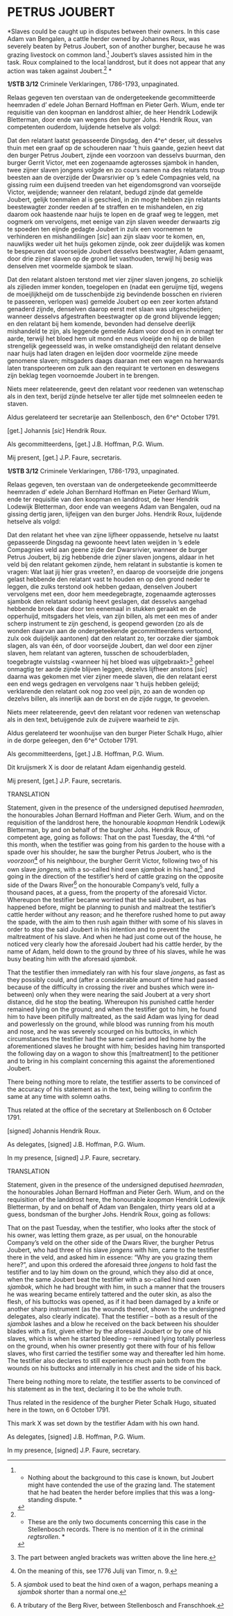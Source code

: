 # PETRUS JOUBERT

*Slaves could be caught up in disputes between their owners. In this case Adam van Bengalen, a cattle herder owned by Johannes Roux, was severely beaten by Petrus Joubert, son of another burgher, because he was grazing livestock on common land.[^1] Joubert’s slaves assisted him in the task. Roux complained to the local landdrost, but it does not appear that any action was taken against Joubert.[^2] *

**1/STB 3/12** Criminele Verklaringen, 1786-1793, unpaginated.

Relaas gegeven ten overstaan van de ondergeteekende gecommitteerde heemraden d’ edele Johan Bernard Hoffman en Pieter Gerh. Wium, ende ter requisitie van den koopman en landdrost alhier, de heer Hendrik Lodewijk Bletterman, door ende van wegens den burger Johs. Hendrik Roux, van competenten ouderdom, luijdende hetselve als volgd:

Dat den relatant laatst gepasseerde Dingsdag, den 4^e^ deser, uit desselvs thuin met een graaf op de schouderen naar ’t huis gaande, gezien heevt dat den burger Petrus Joubert, zijnde een voorzoon van desselvs buurman, den burger Gerrit Victor, met een zogenaamde agterosses sjambok in handen, twee zijner slaven jongens volgde en zo cours namen na des relatants troup beesten aan de overzijde der Dwarsrivier op ’s edele Compagnies veld, na gissing ruim een duijsend treeden van het eigendomsgrond van voorseijde Victor, weijdende; wanneer den relatant, bedugd zijnde dat gemelde Joubert, gelijk toenmalen al is geschied, in zin mogte hebben zijn relatants beestewagter zonder reeden af te straffen en te mishandelen, en zig daarom ook haastende naar huijs te lopen en de graaf weg te leggen, met oogmerk om vervolgens, met eenige van zijn slaven weeder derwaarts zig te spoeden ten eijnde gedagte Joubert in zulx een voornemen te verhinderen en mishandilingen \[*sic*\] aan zijn slaav voor te komen, en, nauwlijks weder uit het huijs gekomen zijnde, ook zeer duijdelijk was komen te bespeuren dat voorseijde Joubert desselvs beestwagter, Adam genaamt, door drie zijner slaven op de grond liet vasthouden, terwijl hij besig was denselven met voormelde sjambok te slaan.

Dat den relatant alstoen terstond met vier zijner slaven jongens, zo schielijk als zijlieden immer konden, toegelopen en (nadat een geruijme tijd, wegens de moeijlijkheijd om de tusschenbijde zig bevindende bosschen en rivieren te passeeren, verlopen was) gemelde Joubert op een zeer korten afstand genaderd zijnde, denselven daarop eerst met slaan was uitgescheijden; wanneer desselvs afgestraften beestwagter op de grond blijvende leggen; en den relatant bij hem komende, bevonden had denselve deerlijk mishandeld te zijn, als leggende gemelde Adam voor dood en in onmagt ter aarde, terwijl het bloed hem uit mond en neus vloeijde en hij op de billen strengelijk gegeesseld was, in welke omstandigheijd den relatant denselve naar huijs had laten dragen en leijden door voormelde zijne meede genomene slaven; mitsgaders daags daaraan met een wagen na herwaards laten transporteeren om zulk aan den requirant te vertonen en deswegens zijn beklag tegen voornoemde Joubert in te brengen.

Niets meer relateerende, geevt den relatant voor reedenen van wetenschap als in den text, berijd zijnde hetselve ter aller tijde met solmneelen eeden te staven.

Aldus gerelateerd ter secretarije aan Stellenbosch, den 6^e^ October 1791.

\[get.\] Johannis \[*sic*\] Hendrik Roux.

Als gecommitteerdens, \[get.\] J.B. Hoffman, P.G. Wium.

Mij present, \[get.\] J.P. Faure, secretaris.

**1/STB 3/12** Criminele Verklaringen, 1786-1793, unpaginated.

Relaas gegeven, ten overstaan van de ondergeteekende gecommitteerde heemraden d’ edele Johan Bernhard Hoffman en Pieter Gerhard Wium, ende ter requisitie van den koopman en landdrost, de heer Hendrik Lodewijk Bletterman, door ende van weegens Adam van Bengalen, oud na gissing dertig jaren, lijfeijgen van den burger Johs. Hendrik Roux, luijdende hetselve als volgd:

Dat den relatant het vhee van zijne lijfheer oppassende, hetselve nu laatst gepasseerde Dingsdag na gewoonte heevt laten weijden in ’s edele Compagnies veld aan geene zijde der Dwarsrivier, wanneer de burger Petrus Joubert, bij zig hebbende drie zijner slaven jongens, aldaar in het veld bij den relatant gekomen zijnde, hem relatant in substantie is komen te vragen: Wat laat jij hier gras vreeten?, en daarop de voorseijde drie jongens gelast hebbende den relatant vast te houden en op den grond neder te leggen, die zulks terstond ook hebben gedaan, denselven Joubert vervolgens met een, door hem meedegebragte, zogenaamde agterosses sjambok den relatant sodanig heevt geslagen, dat desselvs aangehad hebbende broek daar door ten eenemaal in stukken geraakt en de opperhuijd, mitsgaders het vleis, van zijn billen, als met een mes of ander scherp instrument te zijn geschend, is geopend geworden (zo als de wonden daarvan aan de ondergeteekende gecommitteerdens vertoond, zulx ook duijdelijk aantonen) dat den relatant zo, ter oorzake dier sjambok slagen, als van één, of door voorseijde Joubert, dan wel door een zijner slaven, hem relatant van agteren, tusschen de schouderbladen, toegebragte vuistslag \<wanneer hij het bloed was uijtgebraakt\>[^3] geheel onmagtig ter aarde zijnde blijven leggen, dezelvs lijfheer anstons \[*sic*\] daarna was gekomen met vier zijner meede slaven, die den relatant eerst een end wegs gedragen en vervolgens naar ’t huijs hebben geleijd; verklarende den relatant ook nog zoo veel pijn, zo aan de wonden op dezelvs billen, als innerlijk aan de borst en de zijde rugge, te gevoelen.

Niets meer relateerende, geevt den relatant voor redenen van wetenschap als in den text, betuijgende zulx de zuijvere waarheid te zijn.

Aldus gerelateerd ter woonhuijse van den burger Pieter Schalk Hugo, alhier in de dorpe geleegen, den 6^e^ October 1791.

Als gecommitteerdens, \[get.\] J.B. Hoffman, P.G. Wium.

Dit kruijsmerk X is door de relatant Adam eigenhandig gesteld.

Mij present, \[get.\] J.P. Faure, secretaris.

TRANSLATION

Statement, given in the presence of the undersigned deputised *heemraden*, the honourables Johan Bernard Hoffman and Pieter Gerh. Wium, and on the requisition of the landdrost here, the honourable *koopman* Hendrik Lodewijk Bletterman, by and on behalf of the burgher Johs. Hendrik Roux, of competent age, going as follows:     That on the past Tuesday, the 4^th\ ^of this month, when the testifier was going from his garden to the house with a spade over his shoulder, he saw the burgher Petrus Joubert, who is the *voorzoon*[^4] of his neighbour, the burgher Gerrit Victor, following two of his own slave *jongens*, with a so-called hind oxen *sjambok* in his hand,[^5] and going in the direction of the testifier’s herd of cattle grazing on the opposite side of the Dwars River[^6] on the honourable Company’s veld, fully a thousand paces, at a guess, from the property of the aforesaid Victor. Whereupon the testifier became worried that the said Joubert, as has happened before, might be planning to punish and maltreat the testifier’s cattle herder without any reason; and he therefore rushed home to put away the spade, with the aim to then rush again thither with some of his slaves in order to stop the said Joubert in his intention and to prevent the maltreatment of his slave. And when he had just come out of the house, he noticed very clearly how the aforesaid Joubert had his cattle herder, by the name of Adam, held down to the ground by three of his slaves, while he was busy beating him with the aforesaid *sjambok*.

That the testifier then immediately ran with his four slave *jongens*, as fast as they possibly could, and (after a considerable amount of time had passed because of the difficulty in crossing the river and bushes which were in-between) only when they were nearing the said Joubert at a very short distance, did he stop the beating. Whereupon his punished cattle herder remained lying on the ground; and when the testifier got to him, he found him to have been pitifully maltreated, as the said Adam was lying for dead and powerlessly on the ground, while blood was running from his mouth and nose, and he was severely scourged on his buttocks, in which circumstances the testifier had the same carried and led home by the aforementioned slaves he brought with him; besides having him transported the following day on a wagon to show this \[maltreatment\] to the petitioner and to bring in his complaint concerning this against the aforementioned Joubert.

There being nothing more to relate, the testifier asserts to be convinced of the accuracy of his statement as in the text, being willing to confirm the same at any time with solemn oaths.

Thus related at the office of the secretary at Stellenbosch on 6 October 1791.

\[signed\] Johannis Hendrik Roux.

As delegates, \[signed\] J.B. Hoffman, P.G. Wium.

In my presence, \[signed\] J.P. Faure, secretary.

TRANSLATION

Statement, given in the presence of the undersigned deputised *heemraden*, the honourables Johan Bernard Hoffman and Pieter Gerh. Wium, and on the requisition of the landdrost here, the honourable *koopman* Hendrik Lodewijk Bletterman, by and on behalf of Adam van Bengalen, thirty years old at a guess, bondsman of the burgher Johs. Hendrik Roux, going as follows:

That on the past Tuesday, when the testifier, who looks after the stock of his owner, was letting them graze, as per usual, on the honourable Company’s veld on the other side of the Dwars River, the burgher Petrus Joubert, who had three of his slave *jongens* with him, came to the testifier there in the veld, and asked him in essence: “Why are you grazing them here?”, and upon this ordered the aforesaid three *jongens* to hold fast the testifier and to lay him down on the ground, which they also did at once, when the same Joubert beat the testifier with a so-called hind oxen *sjambok*, which he had brought with him, in such a manner that the trousers he was wearing became entirely tattered and the outer skin, as also the flesh, of his buttocks was opened, as if it had been damaged by a knife or another sharp instrument (as the wounds thereof, shown to the undersigned delegates, also clearly indicate). That the testifier – both as a result of the *sjambok* lashes and a blow he received on the back between his shoulder blades with a fist, given either by the aforesaid Joubert or by one of his slaves, which is when he started bleeding – remained lying totally powerless on the ground, when his owner presently got there with four of his fellow slaves, who first carried the testifier some way and thereafter led him home. The testifier also declares to still experience much pain both from the wounds on his buttocks and internally in his chest and the side of his back.

There being nothing more to relate, the testifier asserts to be convinced of his statement as in the text, declaring it to be the whole truth.

Thus related in the residence of the burgher Pieter Schalk Hugo, situated here in the town, on 6 October 1791.

This mark X was set down by the testifier Adam with his own hand.

As delegates, \[signed\] J.B. Hoffman, P.G. Wium.

In my presence, \[signed\] J.P. Faure, secretary.

[^1]:  * Nothing about the background to this case is known, but Joubert might have contended the use of the grazing land. The statement that he had beaten the herder before implies that this was a long-standing dispute. *

[^2]: * These are the only two documents concerning this case in the Stellenbosch records. There is no mention of it in the criminal *regtsrollen*. *

[^3]:  The part between angled brackets was written above the line here.

[^4]:  On the meaning of this, see 1776 Julij van Timor, n. 9.

[^5]:  A *sjambok* used to beat the hind oxen of a wagon, perhaps meaning a *sjambok* shorter than a normal one.

[^6]:  A tributary of the Berg River, between Stellenbosch and Franschhoek. 